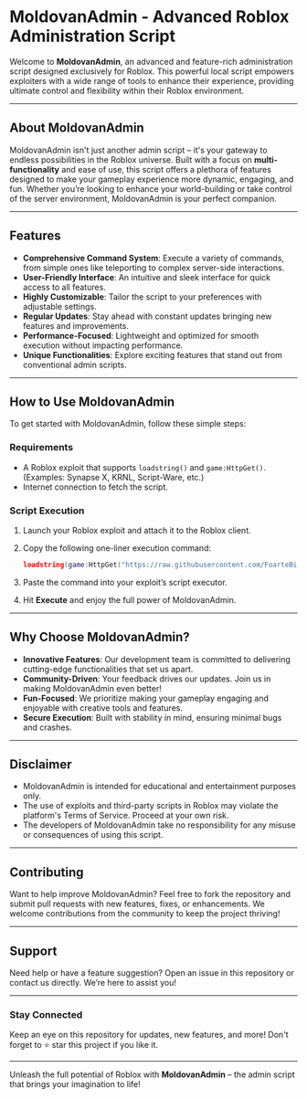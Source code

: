 # MoldovanAdmin - Advanced Roblox Administration Script

Welcome to **MoldovanAdmin**, an advanced and feature-rich administration script designed exclusively for Roblox. This powerful local script empowers exploiters with a wide range of tools to enhance their experience, providing ultimate control and flexibility within their Roblox environment. 

---

## **About MoldovanAdmin**

MoldovanAdmin isn't just another admin script – it's your gateway to endless possibilities in the Roblox universe. Built with a focus on **multi-functionality** and ease of use, this script offers a plethora of features designed to make your gameplay experience more dynamic, engaging, and fun. Whether you’re looking to enhance your world-building or take control of the server environment, MoldovanAdmin is your perfect companion.

---

## **Features**

- **Comprehensive Command System**: Execute a variety of commands, from simple ones like teleporting to complex server-side interactions.
- **User-Friendly Interface**: An intuitive and sleek interface for quick access to all features.
- **Highly Customizable**: Tailor the script to your preferences with adjustable settings.
- **Regular Updates**: Stay ahead with constant updates bringing new features and improvements.
- **Performance-Focused**: Lightweight and optimized for smooth execution without impacting performance.
- **Unique Functionalities**: Explore exciting features that stand out from conventional admin scripts.

---

## **How to Use MoldovanAdmin**

To get started with MoldovanAdmin, follow these simple steps:

### **Requirements**
- A Roblox exploit that supports `loadstring()` and `game:HttpGet()`. (Examples: Synapse X, KRNL, Script-Ware, etc.)
- Internet connection to fetch the script.

### **Script Execution**
1. Launch your Roblox exploit and attach it to the Roblox client.
2. Copy the following one-liner execution command:

   ```lua
   loadstring(game:HttpGet("https://raw.githubusercontent.com/FoarteBine/MoldovanAdminClassic/refs/heads/main/main.lua", true))()
   ```

3. Paste the command into your exploit’s script executor.
4. Hit **Execute** and enjoy the full power of MoldovanAdmin.

---

## **Why Choose MoldovanAdmin?**

- **Innovative Features**: Our development team is committed to delivering cutting-edge functionalities that set us apart.
- **Community-Driven**: Your feedback drives our updates. Join us in making MoldovanAdmin even better!
- **Fun-Focused**: We prioritize making your gameplay engaging and enjoyable with creative tools and features.
- **Secure Execution**: Built with stability in mind, ensuring minimal bugs and crashes.

---

## **Disclaimer**

- MoldovanAdmin is intended for educational and entertainment purposes only.
- The use of exploits and third-party scripts in Roblox may violate the platform's Terms of Service. Proceed at your own risk.
- The developers of MoldovanAdmin take no responsibility for any misuse or consequences of using this script.

---

## **Contributing**

Want to help improve MoldovanAdmin? Feel free to fork the repository and submit pull requests with new features, fixes, or enhancements. We welcome contributions from the community to keep the project thriving!

---

## **Support**

Need help or have a feature suggestion? Open an issue in this repository or contact us directly. We’re here to assist you!

---

### **Stay Connected**

Keep an eye on this repository for updates, new features, and more! Don't forget to ⭐ star this project if you like it.

---

Unleash the full potential of Roblox with **MoldovanAdmin** – the admin script that brings your imagination to life!
